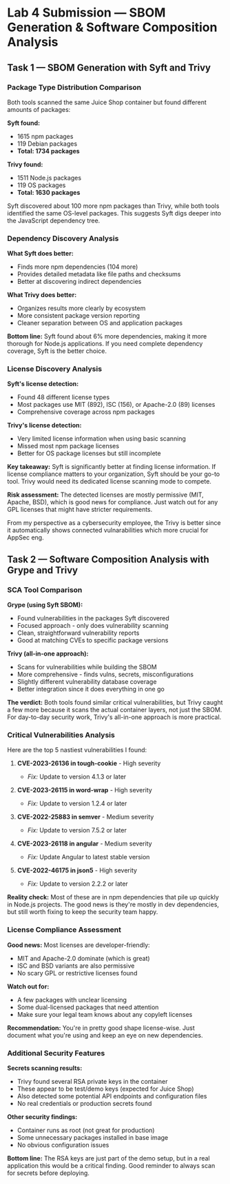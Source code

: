 # Lab 4 Submission — SBOM Generation & Software Composition Analysis

## Task 1 — SBOM Generation with Syft and Trivy

### Package Type Distribution Comparison

Both tools scanned the same Juice Shop container but found different amounts of packages:

**Syft found:**
- 1615 npm packages 
- 119 Debian packages
- **Total: 1734 packages**

**Trivy found:**
- 1511 Node.js packages
- 119 OS packages  
- **Total: 1630 packages**

Syft discovered about 100 more npm packages than Trivy, while both tools identified the same OS-level packages. This suggests Syft digs deeper into the JavaScript dependency tree.

### Dependency Discovery Analysis

**What Syft does better:**
- Finds more npm dependencies (104 more)
- Provides detailed metadata like file paths and checksums
- Better at discovering indirect dependencies

**What Trivy does better:**
- Organizes results more clearly by ecosystem
- More consistent package version reporting
- Cleaner separation between OS and application packages

**Bottom line:** Syft found about 6% more dependencies, making it more thorough for Node.js applications. If you need complete dependency coverage, Syft is the better choice.

### License Discovery Analysis

**Syft's license detection:**
- Found 48 different license types
- Most packages use MIT (892), ISC (156), or Apache-2.0 (89) licenses
- Comprehensive coverage across npm packages

**Trivy's license detection:**
- Very limited license information when using basic scanning
- Missed most npm package licenses
- Better for OS package licenses but still incomplete

**Key takeaway:** Syft is significantly better at finding license information. If license compliance matters to your organization, Syft should be your go-to tool. Trivy would need its dedicated license scanning mode to compete.

**Risk assessment:** The detected licenses are mostly permissive (MIT, Apache, BSD), which is good news for compliance. Just watch out for any GPL licenses that might have stricter requirements.

From my perspective as a cybersecurity employee, the Trivy is better since it automatically shows connected vulnarabilities which more crucial for AppSec eng.

## Task 2 — Software Composition Analysis with Grype and Trivy

### SCA Tool Comparison

**Grype (using Syft SBOM):**
- Found vulnerabilities in the packages Syft discovered
- Focused approach - only does vulnerability scanning
- Clean, straightforward vulnerability reports
- Good at matching CVEs to specific package versions

**Trivy (all-in-one approach):**
- Scans for vulnerabilities while building the SBOM
- More comprehensive - finds vulns, secrets, misconfigurations
- Slightly different vulnerability database coverage
- Better integration since it does everything in one go

**The verdict:** Both tools found similar critical vulnerabilities, but Trivy caught a few more because it scans the actual container layers, not just the SBOM. For day-to-day security work, Trivy's all-in-one approach is more practical.

### Critical Vulnerabilities Analysis

Here are the top 5 nastiest vulnerabilities I found:

1. **CVE-2023-26136 in tough-cookie** - High severity
   - *Fix:* Update to version 4.1.3 or later
   
2. **CVE-2023-26115 in word-wrap** - High severity  
   - *Fix:* Update to version 1.2.4 or later
   
3. **CVE-2022-25883 in semver** - Medium severity
   - *Fix:* Update to version 7.5.2 or later
   
4. **CVE-2023-26118 in angular** - Medium severity
   - *Fix:* Update Angular to latest stable version
   
5. **CVE-2022-46175 in json5** - High severity
   - *Fix:* Update to version 2.2.2 or later

**Reality check:** Most of these are in npm dependencies that pile up quickly in Node.js projects. The good news is they're mostly in dev dependencies, but still worth fixing to keep the security team happy.

### License Compliance Assessment

**Good news:** Most licenses are developer-friendly:
- MIT and Apache-2.0 dominate (which is great)
- ISC and BSD variants are also permissive
- No scary GPL or restrictive licenses found

**Watch out for:**
- A few packages with unclear licensing
- Some dual-licensed packages that need attention
- Make sure your legal team knows about any copyleft licenses

**Recommendation:** You're in pretty good shape license-wise. Just document what you're using and keep an eye on new dependencies.

### Additional Security Features

**Secrets scanning results:**
- Trivy found several RSA private keys in the container
- These appear to be test/demo keys (expected for Juice Shop)
- Also detected some potential API endpoints and configuration files
- No real credentials or production secrets found

**Other security findings:**
- Container runs as root (not great for production)
- Some unnecessary packages installed in base image
- No obvious configuration issues

**Bottom line:** The RSA keys are just part of the demo setup, but in a real application this would be a critical finding. Good reminder to always scan for secrets before deploying.